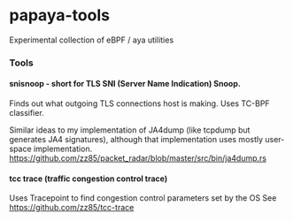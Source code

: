 # papaya-tools
Experimental collection of eBPF / aya utilities

### Tools

#### snisnoop - short for TLS SNI (Server Name Indication) Snoop.
Finds out what outgoing TLS connections host is making.
Uses TC-BPF classifier.

Similar ideas to my implementation of JA4dump (like tcpdump but generates JA4 signatures),
although that implementation uses mostly user-space implementation.
https://github.com/zz85/packet_radar/blob/master/src/bin/ja4dump.rs


#### tcc trace (traffic congestion control trace)
Uses Tracepoint to find congestion control parameters set by the OS
See https://github.com/zz85/tcc-trace
